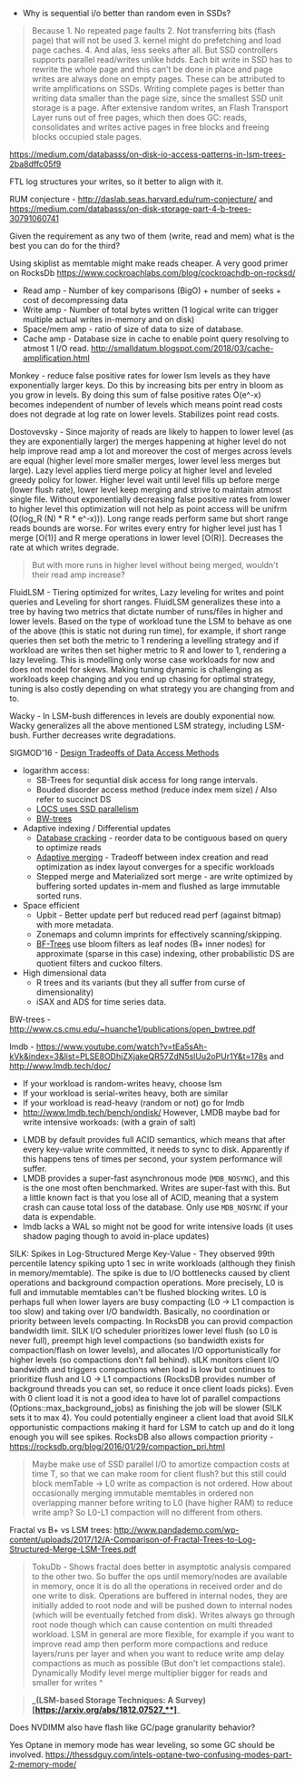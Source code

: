 * Why is sequential i/o better than random even in SSDs?
> Because 1. No repeated page faults 2. Not transferring bits (flash page) that will not be used 3. kernel might do prefetching and load page caches. 4. And alas, less seeks after all.
> But SSD controllers supports parallel read/writes unlike hdds. 
Each bit write in SSD has to rewrite the whole page and this can't be done in place and page writes are always done on empty pages. These can be attributed to write amplifications on SSDs.
Writing complete pages is better than writing data smaller than the page size, since the smallest SSD unit storage is a page.
After extensive random writes, an Flash Transport Layer runs out of free pages, which then does GC: reads, consolidates and writes active pages in free blocks and freeing blocks occupied stale pages.

https://medium.com/databasss/on-disk-io-access-patterns-in-lsm-trees-2ba8dffc05f9

FTL log structures your writes, so it better to align with it.

RUM conjecture - http://daslab.seas.harvard.edu/rum-conjecture/ and https://medium.com/databasss/on-disk-storage-part-4-b-trees-30791060741

Given the requirement as any two of them (write, read and mem) what is the best you can do for the third?

Using skiplist as memtable might make reads cheaper. A very good primer on RocksDb https://www.cockroachlabs.com/blog/cockroachdb-on-rocksd/
* Read amp - Number of key comparisons (BigO) + number of seeks + cost of decompressing data
* Write amp - Number of total bytes written (1 logical write can trigger multiple actual writes in-memory and on disk)
* Space/mem amp - ratio of size of data to size of database.
* Cache amp - Database size in cache to enable point query resolving to atmost 1 I/O read. http://smalldatum.blogspot.com/2018/03/cache-amplification.html

Monkey - reduce false positive rates for lower lsm levels as they have exponentially larger keys. Do this by increasing bits per entry in bloom as you grow in levels.
By doing this sum of false positive rates O(e^-x) becomes independent of number of levels which means point read costs does not degrade at log rate on lower levels. Stabilizes point read costs.

Dostovevsky - Since majority of reads are likely to happen to lower level (as they are exponentially larger) the merges happening at higher level do not help
improve read amp a lot and moreover the cost of merges across levels are equal (higher level more smaller merges, lower level less merges but large). Lazy level
applies tierd merge policy at higher level and leveled greedy policy for lower. Higher level wait until level fills up before merge (lower flush rate), lower level keep merging and strive
to maintain atmost single file. Without exponentially decreasing false positive rates from lower to higher level this optimization will not help as point access will be unifrm (O(log_R (N) * R * e^-x))).
Long range reads perform same but short range reads bounds are worse. For writes every entry for higher level just has 1 merge [O(1)] and R merge operations in lower level [O(R)]. 
Decreases the rate at which writes degrade.
> But with more runs in higher level without being merged, wouldn't their read amp increase?

FluidLSM - Tiering optimized for writes, Lazy leveling for writes and point queries and Leveling for short ranges. FluidLSM generalizes these into a tree by having two metrics that dictate
number of runs/files in higher and lower levels. Based on the type of workload tune the LSM to behave as one of the above (this is static not during run time), for example, if short range queries 
then set both the metric to 1 rendering a levelling strategy and if workload are writes then set higher metric to R and lower to 1, rendering a lazy leveling. This is modelling only worse case workloads 
for now and does not model for skews. Making tuning dynamic is challenging as workloads keep changing and you end up chasing for optimal strategy, tuning is also costly depending on what strategy you are
changing from and to.

Wacky - In LSM-bush differences in levels are doubly exponential now. Wacky generalizes all the above mentioned LSM strategy, including LSM-bush. Further decreases write degradations.

SIGMOD'16 - [Design Tradeoffs of Data Access Methods]( https://stratos.seas.harvard.edu/files/stratos/files/designaccessmethods-tutorial.pdf)
* logarithm access:
	* SB-Trees for sequntial disk access for long range intervals.
	* Bouded disorder access method (reduce index mem size) / Also refer to succinct DS
	* [LOCS uses SSD parallelism](https://dl.acm.org/doi/pdf/10.1145/2592798.2592804)
	* [BW-trees](http://www.cs.cmu.edu/~huanche1/publications/open_bwtree.pdf)
* Adaptive indexing / Differential updates
	* [Database cracking](https://stratos.seas.harvard.edu/files/IKM_CIDR07.pdf) - reorder data to be contiguous based on query to optimize reads
	* [Adaptive merging](https://www.vldb.org/pvldb/vol4/p586-idreos.pdf) - Tradeoff between index creation and read optimization as index layout converges for a specific workloads
	* Stepped merge and Materialized sort merge - are write optimized by buffering sorted updates in-mem and flushed as large immutable sorted runs.
* Space efficient
	* Upbit - Better update perf but reduced read perf (against bitmap) with more metadata.
	* Zonemaps and column imprints for effectively scanning/skipping.
	* [BF-Trees](https://dl.acm.org/doi/pdf/10.14778/2733085.2733094) use bloom filters as leaf nodes (B+ inner nodes) for approximate (sparse in this case) indexing, other probabilistic DS are quotient filters and cuckoo filters.
* High dimensional data
	* R trees and its variants (but they all suffer from curse of dimensionality)
	* iSAX and ADS for time series data.

BW-trees - http://www.cs.cmu.edu/~huanche1/publications/open_bwtree.pdf 

lmdb -  https://www.youtube.com/watch?v=tEa5sAh-kVk&index=3&list=PLSE8ODhjZXjakeQR57ZdN5slUu2oPUr1Y&t=178s and http://www.lmdb.tech/doc/
* If your workload is random-writes heavy, choose lsm
* If your workload is serial-writes heavy, both are similar
* If your workload is read-heavy (random or not) go for lmdb
* http://www.lmdb.tech/bench/ondisk/
However, LMDB maybe bad for write intensive workoads: (with a grain of salt)
- LMDB by default provides full ACID semantics, which means that after every key-value write committed, 
it needs to sync to disk. Apparently if this happens tens of times per second, your system performance will suffer.
- LMDB provides a super-fast asynchronous mode (`MDB_NOSYNC`), and this is the one most often benchmarked. Writes are super-fast with this. 
But a little known fact is that you lose all of ACID, meaning that a system crash can cause total loss of the database. Only use `MDB_NOSYNC` if your data is expendable.
- lmdb lacks a WAL so might not be good for write intensive loads (it uses shadow paging though to avoid in-place updates) 

SILK: Spikes in Log-Structured Merge Key-Value - They observed 99th percentile latency spiking upto 1 sec in write workloads (although they finish in memory/memtable). The spike is due 
to I/O bottlenecks caused by client operations and background compaction operations. More precisely, L0 is full and immutable memtables can't be flushed blocking writes. L0 is perhaps full
when lower layers are busy compacting (L0 -> L1 compaction is too slow) and taking over I/O bandwidth. Basically, no coordination or priority between levels compacting.
In RocksDB you can provid compaction bandwidth limit. SILK I/O scheduler prioritizes lower level flush (so L0 is never full), preempt high level compactions (so bandwidth exists 
for compaction/flash on lower levels), and allocates I/O opportunistically for higher levels (so compactions don't fall behind). sILK monitors client I/O bandwidth and triggers compactions
when load is low but continues to prioritize flush and L0 -> L1 compactions (RocksDB provides number of background threads you can set, so reduce it once client loads picks). Even with 0 client
load it is not a good idea to have lot of parallel compactions (Options::max_background_jobs) as finishing the job will be slower (SILK sets it to max 4).
You could potentially engineer a client load that avoid SILK opportunistic compactions making it hard for LSM to catch up and do it long enough you will see spikes.
RocksDB also allows compaction priority - https://rocksdb.org/blog/2016/01/29/compaction_pri.html
> Maybe make use of SSD parallel I/O to amortize compaction costs at time T, so that we can make room for client flush? but this still could block memTable -> L0 write as compaction is not ordered.
> How about occasionally merging immutable memtables in ordered non overlapping manner before writing to L0 (have higher RAM) to reduce write amp? So L0-L1 compaction will no different from others.

Fractal vs B+ vs LSM trees: http://www.pandademo.com/wp-content/uploads/2017/12/A-Comparison-of-Fractal-Trees-to-Log-Structured-Merge-LSM-Trees.pdf
> TokuDb - Shows fractal does better in asymptotic analysis compared to the other two.
So buffer the ops until memory/nodes are available in memory, once it is do all the operations in received order and do one write to disk. 
Operations are buffered in internal nodes, they are initially added to root node and will be pushed down to internal nodes (which will be eventually fetched from disk).
> Writes always go through root node though which can cause contention on multi threaded workload. LSM in general are more flexible, for example if you want to improve read amp then perform
more compactions and reduce layers/runs per layer and when you want to reduce write amp delay compactions as much as possible (But don't let compactions stale). 
> Dynamically Modify level merge multiplier bigger for reads and smaller for writes ^  

> **_(LSM-based Storage Techniques: A Survey)[https://arxiv.org/abs/1812.07527_**]**_  

Does NVDIMM also have flash like GC/page granularity behavior?

Yes Optane in memory mode has wear leveling, so some GC should be involved.
https://thessdguy.com/intels-optane-two-confusing-modes-part-2-memory-mode/
